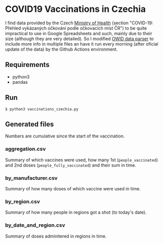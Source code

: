 # COVID19 Vaccinations in Czechia

I find data provided by the Czech [Ministry of Health](https://onemocneni-aktualne.mzcr.cz/api/v2/covid-19) (section "COVID-19: Přehled vykázaných očkování podle očkovacích míst ČR") to be quite impractical to use in  Google Spreadsheets and such, mainly due to their size (although they are very detailed).
So I modified [OWID data parser](https://github.com/owid/covid-19-data/blob/master/scripts/scripts/vaccinations/automations/batch/czechia.py) to include more info in multiple files an have it run every morning (after oficial update of the data) by the Github Actions environment.

## Requirements
- python3
- pandas

## Run
`$ python3 vaccinations_czechia.py`

## Generated files
Numbers are cumulative since the start of the vaccination.

### aggregation.csv
Summary of which vaccines were used, how many 1st (`people_vaccinated`) and 2nd doses (`people_fully_vaccinated`) and their sum in time.

### by_manufacturer.csv
Summary of how many doses of which vaccine were used in time.

### by_region.csv
Summary of how many people in regions got a shot (to today's date).

### by_date_and_region.csv
Summary of doses adminitered in regions in time.
